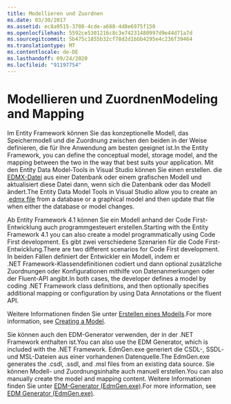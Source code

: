 ```yaml
---
title: Modellieren und Zuordnen
ms.date: 03/30/2017
ms.assetid: ec8a9515-3708-4cde-a688-4d8e6975f150
ms.openlocfilehash: 5592ce5301216c8c3e74231480997d9e44d71a7d
ms.sourcegitcommit: 5b475c1855b32cf78d2d1bbb4295e4c236f39464
ms.translationtype: MT
ms.contentlocale: de-DE
ms.lasthandoff: 09/24/2020
ms.locfileid: "91197754"
---
```

# <a name="modeling-and-mapping"></a><span data-ttu-id="5e7e0-102">Modellieren und Zuordnen</span><span class="sxs-lookup"><span data-stu-id="5e7e0-102">Modeling and Mapping</span></span>

<span data-ttu-id="5e7e0-103">Im Entity Framework können Sie das konzeptionelle Modell, das Speichermodell und die Zuordnung zwischen den beiden in der Weise definieren, die für Ihre Anwendung am besten geeignet ist.</span><span class="sxs-lookup"><span data-stu-id="5e7e0-103">In the Entity Framework, you can define the conceptual model, storage model, and the mapping between the two in the way that best suits your application.</span></span> <span data-ttu-id="5e7e0-104">Mit den Entity Data Model-Tools in Visual Studio können Sie einen erstellen. die [EDMX-Datei](/previous-versions/dotnet/netframework-4.0/cc982042(v=vs.100)) aus einer Datenbank oder einem grafischen Modell und aktualisiert diese Datei dann, wenn sich die Datenbank oder das Modell ändert.</span><span class="sxs-lookup"><span data-stu-id="5e7e0-104">The Entity Data Model Tools in Visual Studio allow you to create an .[edmx file](/previous-versions/dotnet/netframework-4.0/cc982042(v=vs.100)) from a database or a graphical model and then update that file when either the database or model changes.</span></span>  
  
 <span data-ttu-id="5e7e0-105">Ab Entity Framework 4.1 können Sie ein Modell anhand der Code First-Entwicklung auch programmgesteuert erstellen.</span><span class="sxs-lookup"><span data-stu-id="5e7e0-105">Starting with the Entity Framework 4.1 you can also create a model programmatically using Code First development.</span></span> <span data-ttu-id="5e7e0-106">Es gibt zwei verschiedene Szenarien für die Code First-Entwicklung.</span><span class="sxs-lookup"><span data-stu-id="5e7e0-106">There are two different scenarios for Code First development.</span></span> <span data-ttu-id="5e7e0-107">In beiden Fällen definiert der Entwickler ein Modell, indem er .NET Framework-Klassendefinitionen codiert und dann optional zusätzliche Zuordnungen oder Konfigurationen mithilfe von Datenanmerkungen oder der Fluent-API angibt.</span><span class="sxs-lookup"><span data-stu-id="5e7e0-107">In both cases, the developer defines a model by coding .NET Framework class definitions, and then optionally specifies additional mapping or configuration by using Data Annotations or the fluent API.</span></span>  
  
 <span data-ttu-id="5e7e0-108">Weitere Informationen finden Sie unter [Erstellen eines Modells](/ef/ef6/modeling/).</span><span class="sxs-lookup"><span data-stu-id="5e7e0-108">For more information, see [Creating a Model](/ef/ef6/modeling/).</span></span>  
  
 <span data-ttu-id="5e7e0-109">Sie können auch den EDM-Generator verwenden, der in der .NET Framework enthalten ist.</span><span class="sxs-lookup"><span data-stu-id="5e7e0-109">You can also use the EDM Generator, which is included with the .NET Framework.</span></span> <span data-ttu-id="5e7e0-110">EdmGen.exe generiert die CSDL-, SSDL- und MSL-Dateien aus einer vorhandenen Datenquelle.</span><span class="sxs-lookup"><span data-stu-id="5e7e0-110">The EdmGen.exe generates the .csdl, .ssdl, and .msl files from an existing data source.</span></span> <span data-ttu-id="5e7e0-111">Sie können Modell- und Zuordnungsinhalte auch manuell erstellen.</span><span class="sxs-lookup"><span data-stu-id="5e7e0-111">You can also manually create the model and mapping content.</span></span> <span data-ttu-id="5e7e0-112">Weitere Informationen finden Sie unter [EDM-Generator (EdmGen.exe)](edm-generator-edmgen-exe.md).</span><span class="sxs-lookup"><span data-stu-id="5e7e0-112">For more information, see [EDM Generator (EdmGen.exe)](edm-generator-edmgen-exe.md).</span></span>

